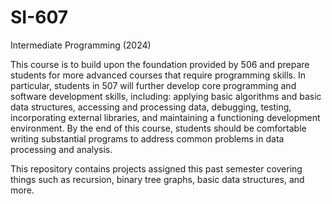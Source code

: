 # SI-607
Intermediate Programming (2024)

This course is to build upon the foundation provided by 506 and prepare students for more advanced courses that require programming skills. In particular, students in 507 will further develop core programming and software development skills, including: applying basic algorithms and basic data structures, accessing and processing data, debugging, testing, incorporating external libraries, and maintaining a functioning development environment. By the end of this course, students should be comfortable writing substantial programs to address common problems in data processing and analysis.


This repository contains projects assigned this past semester covering things such as recursion, binary tree graphs, basic data structures, and more. 
